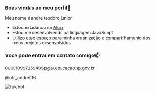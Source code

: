### Boas vindas ao meu perfil💙

Meu nome é andre teodoro junior 

- Estou estudando na [Alura](https://www.alura.com.br)
- Estou me desenvolvendo na linguagem JavaScript
- Utilizo esse espaço para minha organização e compartilhamento dos meus projetos desenvolvidos

### Você pode entrar em contato comigo📫

00001099728940Sp@al.educacao.sp.gov.br

@ofc_andre016

![futebol](https://media.tenor.com/nO-S50sMfocAAAAM/jugando-con-la-pelota-pocoyo.gif)

